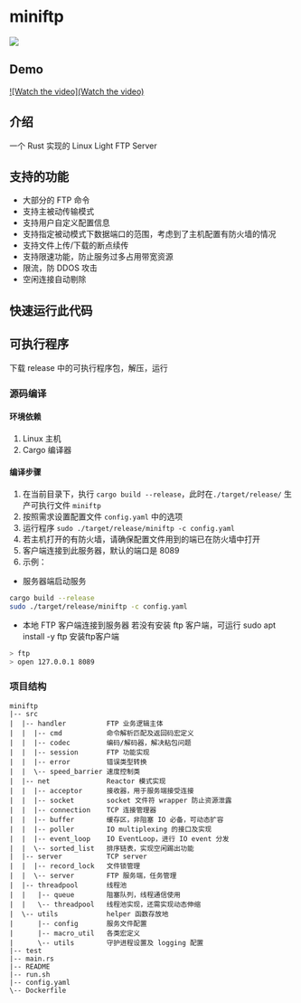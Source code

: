 # miniftp

![](https://github.com/wangAlpha/miniftp/workflows/Rust/badge.svg)

## Demo
[![Watch the video](Watch the video)](https://user-images.githubusercontent.com/14357954/181453521-e470cf50-4a37-4b3d-afe8-cc08f7353eca.mp4)

## 介绍

一个 Rust 实现的 Linux Light FTP Server

## 支持的功能

- 大部分的 FTP 命令
- 支持主被动传输模式
- 支持用户自定义配置信息
- 支持指定被动模式下数据端口的范围，考虑到了主机配置有防火墙的情况
- 支持文件上传/下载的断点续传
- 支持限速功能，防止服务过多占用带宽资源
- 限流，防 DDOS 攻击
- 空闲连接自动剔除

## 快速运行此代码
## 可执行程序
下载 release 中的可执行程序包，解压，运行

### 源码编译

#### 环境依赖
1. Linux 主机
2. Cargo 编译器


#### 编译步骤

1. 在当前目录下，执行 `cargo build --release`，此时在`./target/release/` 生产可执行文件 `miniftp`
2. 按照需求设置配置文件 `config.yaml` 中的选项
3. 运行程序 `sudo ./target/release/miniftp -c config.yaml`
4. 若主机打开的有防火墙，请确保配置文件用到的端已在防火墙中打开
5. 客户端连接到此服务器，默认的端口是 8089
6. 示例：
 - 服务器端启动服务
 ```bash
 cargo build --release
 sudo ./target/release/miniftp -c config.yaml
 ```
 - 本地 FTP 客户端连接到服务器 若没有安装 ftp 客户端，可运行 sudo apt install -y ftp 安装ftp客户端
 ```bash
 > ftp
 > open 127.0.0.1 8089
 ```

### 项目结构

```
miniftp
|-- src
|  |-- handler          FTP 业务逻辑主体
|  |  |-- cmd           命令解析匹配及返回码宏定义
|  |  |-- codec         编码/解码器，解决粘包问题
|  |  |-- session       FTP 功能实现
|  |  |-- error         错误类型转换
|  |  \-- speed_barrier 速度控制类
|  |-- net              Reactor 模式实现
|  |  |-- acceptor      接收器，用于服务端接受连接
|  |  |-- socket        socket 文件符 wrapper 防止资源泄露
|  |  |-- connection    TCP 连接管理器
|  |  |-- buffer        缓存区，非阻塞 IO 必备，可动态扩容
|  |  |-- poller        IO multiplexing 的接口及实现
|  |  |-- event_loop    IO EventLoop，进行 IO event 分发
|  |  \-- sorted_list   排序链表，实现空闲踢出功能
|  |-- server           TCP server
|  |  |-- record_lock   文件锁管理
|  |  \-- server        FTP 服务端，任务管理
|  |-- threadpool       线程池
|  |   |-- queue        阻塞队列，线程通信使用
|  |   \-- threadpool   线程池实现，还需实现动态伸缩
|  \-- utils            helper 函数存放地
|      |-- config       服务文件配置
|      |-- macro_util   各类宏定义
|      \-- utils        守护进程设置及 logging 配置
|-- test
|-- main.rs
|-- README
|-- run.sh
|-- config.yaml
\-- Dockerfile
```
